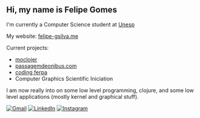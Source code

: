 ## Hi, my name is Felipe Gomes

I'm currently a Computer Science student at [Unesp](https://www2.unesp.br/)

My website: [felipe-gsilva.me](http://felipe-gsilva.me/)

Current projects: 
- [moclojer](https://www.moclojer.com/)
- [passagemdeonibus.com](https://passagemdeonibus.com/)
- [coding ferpa](https://codingferpa.org/)
- Computer Graphics Scientific Iniciation

I am now really into on some low level programming, clojure, and some low level applications (mostly kernel and graphical stuff).

<p align="left">
  <a href="mailto:felipe.gsilva@protonmail.com" title="ProtonMail">
  <img src="https://img.shields.io/badge/-Protonamail-8a90c7?style=flat-square&labelColor=8a90c7&logo=ProtonMail&logoColor=white&link=felipe.gsilva@protonmail.com" alt="Gmail"/></a>
  <a href="https://www.linkedin.com/in/felipe-gsilva/" title="LinkedIn" target="_blank">
  <img src="https://img.shields.io/badge/-Linkedin-0e76a8?style=flat-square&logo=Linkedin&logoColor=white&link=https://www.linkedin.com/in/felipe-gomes-27b905260/" alt="LinkedIn"/></a>
 
  <a href="https://www.instagram.com/felipe.gsilva_/" title="Instagram">
  <img src="https://img.shields.io/badge/-Instagram-DF0174?style=flat-square&labelColor=DF0174&logo=instagram&logoColor=white&https://www.instagram.com/felipe.gsilva_/" alt="Instagram"/></a>
</p>
